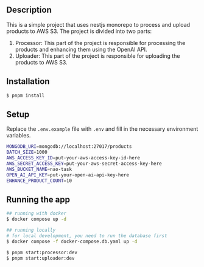 ## Description

This is a simple project that uses nestjs monorepo to process and upload products to AWS S3. The project is divided into two parts:

1. Processor: This part of the project is responsible for processing the products and enhancing them using the OpenAI API.
2. Uploader: This part of the project is responsible for uploading the products to AWS S3.

## Installation

```bash
$ pnpm install
```

## Setup

Replace the `.env.example` file with `.env` and fill in the necessary environment variables.

```bash
MONGODB_URI=mongodb://localhost:27017/products
BATCH_SIZE=1000
AWS_ACCESS_KEY_ID=put-your-aws-access-key-id-here
AWS_SECRET_ACCESS_KEY=put-your-aws-secret-access-key-here
AWS_BUCKET_NAME=nao-task
OPEN_AI_API_KEY=put-your-open-ai-api-key-here
ENHANCE_PRODUCT_COUNT=10
```


## Running the app

```bash
## running with docker
$ docker compose up -d
```
```bash
## running locally
# for local development, you need to run the database first
$ docker compose -f docker-compose.db.yaml up -d

$ pnpm start:processor:dev
$ pnpm start:uploader:dev
```

